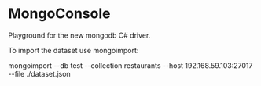 # MongoConsole

Playground for the new mongodb C# driver.

To import the dataset use mongoimport:

mongoimport --db test --collection restaurants --host 192.168.59.103:27017 --file ./dataset.json
